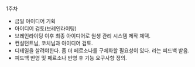 1주차
- 금일 아이디어 기획
- 아이디어 검토(브레인라이팅)
- 브레인라이팅 이후 최종 아이디어로 원생 관리 시스템 제작 체택.
- 컨설턴트님, 코치님과 아이디어 검토.
- 디테일을 살려야한다. 좀 더 페르소나를 구체화할 필요성이 있다. 라는 피드백 받음.
- 피드백 반영 및 페르소나 반영 후 기능 요구사항 정의.